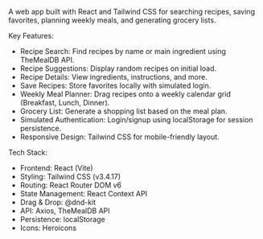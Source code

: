 A web app built with React and Tailwind CSS for searching recipes, saving favorites, planning weekly meals, and generating grocery lists.

Key Features:

- Recipe Search: Find recipes by name or main ingredient using TheMealDB API.
- Recipe Suggestions: Display random recipes on initial load.
- Recipe Details: View ingredients, instructions, and more.
- Save Recipes: Store favorites locally with simulated login.
- Weekly Meal Planner: Drag recipes onto a weekly calendar grid (Breakfast, Lunch, Dinner).
- Grocery List: Generate a shopping list based on the meal plan.
- Simulated Authentication: Login/signup using localStorage for session persistence.
- Responsive Design: Tailwind CSS for mobile-friendly layout.

Tech Stack:

- Frontend: React (Vite)
- Styling: Tailwind CSS (v3.4.17)
- Routing: React Router DOM v6
- State Management: React Context API
- Drag & Drop: @dnd-kit
- API: Axios, TheMealDB API
- Persistence: localStorage
- Icons: Heroicons
